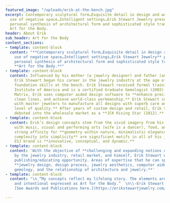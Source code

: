 ```yaml
---
featured_image: "/uploads/erik-at-the-bench.jpg"
excerpt: Contemporary sculptural form…Exquisite detail in design and workmanship…Clever
  use of negative space…Intelligent settings…Erik Stewart Jewelry presents a uniquely
  personal synthesis of architectural form and sophisticated style transformed into
  Art for the Body.
header: About Erik
sub_header: Art for the Body
content_sections:
- template: content-block
  content: "**Contemporary sculptural form…Exquisite detail in design and workmanship…Clever
    use of negative space…Intelligent settings…Erik Stewart Jewelry** presents a uniquely
    personal synthesis of architectural form and sophisticated style transformed into
    **Art for the Body.**"
- template: content-block
  content: Influenced by his mother (a jewelry designer) and father (an architect)
    Erik Stewart began his career in the jewelry industry at the age of 13, developing
    foundation skills at the bench. Erik Stewart received formal training at the Gemological
    Institute of America and is a certified Graduate Gemologist (2003). Trained in
    Matrix, Erik uses computer aided design software to **enhance precision, create
    clean lines, and achieve world-class workmanship.** Erik Stewart collaborates
    with master jewelers to manufacture all designs with superb care and the **highest
    level of quality.** After years of custom design and retail, Erik Stewart officially
    debuted into the wholesale market as a **JCK Rising Star (2012).**
- template: content-block
  content: Erik’s design concepts stem from the vivid imagery from his engagements
    with music, visual and performing arts (wife is a dancer), food, and travel. His
    strong affinity for **geometry within nature, minimalistic elegance, and transforming
    complexity into simplicity** are significant motifs in all of his jewelry. The
    ESJ brand is **innovative, conceptual, and dynamic.**
- template: content-block
  content: 'With the objective of **challenging and expanding notions of jewelry design**
    by the jewelry industry, retail market, and himself, Erik Stewart welcomes every
    publishing/educating opportunity. Areas of expertise that he can speak on include:
    **jewelry design, design process, jewelry aesthetics, computer aided design (Matrix),
    gemology, and the relationship of architecture and jewelry.**'
- template: content-block
  content: "\n_“My concepts reflect my lifelong story. The elements are purposeful
    and intentional expressed as Art for the Body.”  \n\\-Erik Stewart, G.G._\n\n###
    [See Awards and Publications here.](https://erikstewartjewelry.com/news/ \"News\")"

---
```


### 